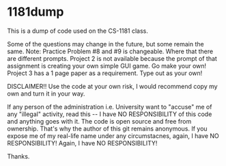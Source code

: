 # 1181dump
This is a dump of code used on the CS-1181 class.

Some of the questions may change in the future, but some remain the same.
Note: Practice Problem #8 and #9 is changeable. Where that there are different prompts. 
Project 2 is not available because the prompt of that assignment is creating your own simple GUI game. Go make your own! 
Project 3 has a 1 page paper as a requirement. Type out as your own!

DISCLAIMER!! Use the code at your own risk, I would recommend copy my own and turn it in your way.

If any person of the administration i.e. University want to "accuse" me of any "illegal" activity, read this -- I have NO RESPONSIBILITY of this code and anything goes with it. The code is open source and free from ownership. That's why the author of this git remains anonymous. If you expose me of my real-life name under any circumstacnes, again, I have NO RESPONSIBILITY! Again, I have NO RESPONSIBILITY!

Thanks.
